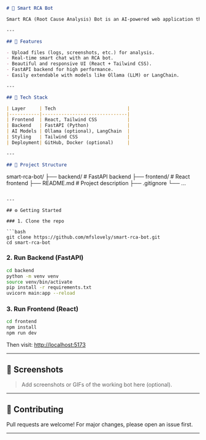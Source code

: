 ```md
# 🤖 Smart RCA Bot

Smart RCA (Root Cause Analysis) Bot is an AI-powered web application that helps users upload issues and get automated responses using advanced reasoning techniques. It supports file uploads, real-time responses, and provides a user-friendly interface for efficient problem solving.

---

## 🧠 Features

- Upload files (logs, screenshots, etc.) for analysis.
- Real-time smart chat with an RCA bot.
- Beautiful and responsive UI (React + Tailwind CSS).
- FastAPI backend for high performance.
- Easily extendable with models like Ollama (LLM) or LangChain.

---

## 🚀 Tech Stack

| Layer     | Tech                          |
|-----------|-------------------------------|
| Frontend  | React, Tailwind CSS           |
| Backend   | FastAPI (Python)              |
| AI Models | Ollama (optional), LangChain  |
| Styling   | Tailwind CSS                  |
| Deployment| GitHub, Docker (optional)     |

---

## 📂 Project Structure

```

smart-rca-bot/
├── backend/        # FastAPI backend
├── frontend/       # React frontend
├── README.md       # Project description
├── .gitignore
└── ...

````

---

## ⚙️ Getting Started

### 1. Clone the repo

```bash
git clone https://github.com/mfslovely/smart-rca-bot.git
cd smart-rca-bot
````

### 2. Run Backend (FastAPI)

```bash
cd backend
python -m venv venv
source venv/bin/activate
pip install -r requirements.txt
uvicorn main:app --reload
```

### 3. Run Frontend (React)

```bash
cd frontend
npm install
npm run dev
```

Then visit: [http://localhost:5173](http://localhost:5173)

---

## 📸 Screenshots

> Add screenshots or GIFs of the working bot here (optional).

---

## 🤝 Contributing

Pull requests are welcome! For major changes, please open an issue first.

---

